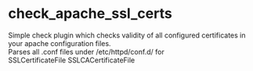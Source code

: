 # check_apache_ssl_certs

Simple check plugin which checks validity of all configured certificates in your apache configuration files.  
Parses all .conf files under /etc/httpd/conf.d/ for  
SSLCertificateFile
SSLCACertificateFile

